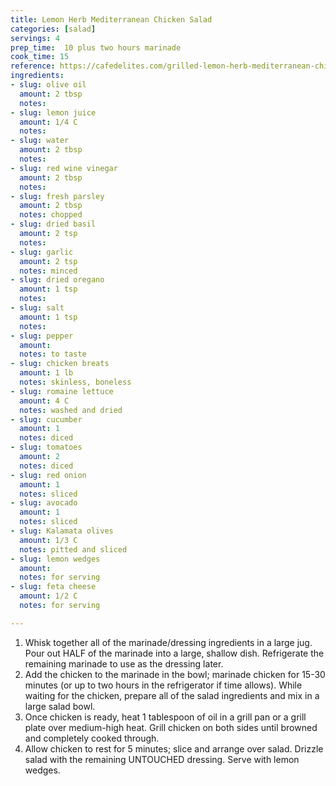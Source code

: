 ```yaml
---
title: Lemon Herb Mediterranean Chicken Salad
categories: [salad]
servings: 4
prep_time:  10 plus two hours marinade
cook_time: 15
reference: https://cafedelites.com/grilled-lemon-herb-mediterranean-chicken-salad-recipe/
ingredients:
- slug: olive oil
  amount: 2 tbsp
  notes:
- slug: lemon juice
  amount: 1/4 C
  notes:
- slug: water
  amount: 2 tbsp
  notes:
- slug: red wine vinegar
  amount: 2 tbsp
  notes:
- slug: fresh parsley
  amount: 2 tbsp
  notes: chopped
- slug: dried basil
  amount: 2 tsp
  notes:
- slug: garlic
  amount: 2 tsp
  notes: minced
- slug: dried oregano
  amount: 1 tsp
  notes:
- slug: salt
  amount: 1 tsp
  notes:
- slug: pepper
  amount:
  notes: to taste
- slug: chicken breats
  amount: 1 lb
  notes: skinless, boneless
- slug: romaine lettuce
  amount: 4 C
  notes: washed and dried
- slug: cucumber
  amount: 1
  notes: diced
- slug: tomatoes
  amount: 2
  notes: diced
- slug: red onion
  amount: 1
  notes: sliced
- slug: avocado
  amount: 1
  notes: sliced
- slug: Kalamata olives
  amount: 1/3 C
  notes: pitted and sliced
- slug: lemon wedges
  amount:
  notes: for serving
- slug: feta cheese
  amount: 1/2 C
  notes: for serving

---
```


1. Whisk together all of the marinade/dressing ingredients in a large jug. Pour out HALF of the marinade into a large, shallow dish. Refrigerate the remaining marinade to use as the dressing later.
2. Add the chicken to the marinade in the bowl; marinade chicken for 15-30 minutes (or up to two hours in the refrigerator if time allows). While waiting for the chicken, prepare all of the salad ingredients and mix in a large salad bowl.
3. Once chicken is ready, heat 1 tablespoon of oil in a grill pan or a grill plate over medium-high heat. Grill chicken on both sides until browned and completely cooked through.
4. Allow chicken to rest for 5 minutes; slice and arrange over salad. Drizzle salad with the remaining UNTOUCHED dressing. Serve with lemon wedges.
